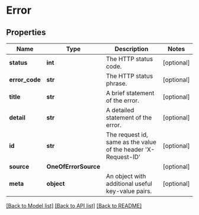 # Error

## Properties
Name | Type | Description | Notes
------------ | ------------- | ------------- | -------------
**status** | **int** | The HTTP status code. | [optional] 
**error_code** | **str** | The HTTP status phrase. | [optional] 
**title** | **str** | A brief statement of the error. | [optional] 
**detail** | **str** | A detailed statement of the error. | [optional] 
**id** | **str** | The request id, same as the value of the header &#x27;X-Request-ID&#x27; | [optional] 
**source** | **OneOfErrorSource** |  | [optional] 
**meta** | **object** | An object with additional useful key-value pairs. | [optional] 

[[Back to Model list]](../README.md#documentation-for-models) [[Back to API list]](../README.md#documentation-for-api-endpoints) [[Back to README]](../README.md)

